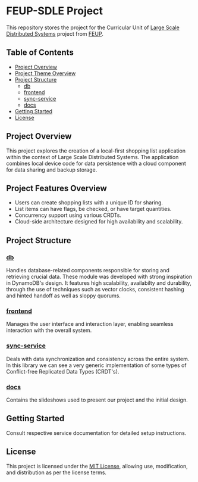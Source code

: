 # FEUP-SDLE Project

This repository stores the project for the Curricular Unit of [Large Scale Distributed Systems](https://sigarra.up.pt/feup/en/ucurr_geral.ficha_uc_view?pv_ocorrencia_id=501934) project from [FEUP](https://sigarra.up.pt/feup/en/web_page.Inicial).

## Table of Contents

- [Project Overview](#project-overview)
- [Project Theme Overview](#project-theme-overview)
- [Project Structure](#project-structure)
  - [db](#db)
  - [frontend](#frontend)
  - [sync-service](#sync-service)
  - [docs](#docs)
- [Getting Started](#getting-started)
- [License](#license)

## Project Overview

This project explores the creation of a local-first shopping list application within the context of Large Scale Distributed Systems. The application combines local device code for data persistence with a cloud component for data sharing and backup storage.

## Project Features Overview

- Users can create shopping lists with a unique ID for sharing.
- List items can have flags, be checked, or have target quantities.
- Concurrency support using various CRDTs.
- Cloud-side architecture designed for high availability and scalability.



## Project Structure

### [db](./db)

Handles database-related components responsible for storing and retrieving crucial data. These module was developed with strong inspiration in DynamoDB's design.
It features high scalability, availabilty and durability, through the use of techniques such as vector clocks, consistent hashing and hinted handoff as well as sloppy quorums.

### [frontend](./frontend)

Manages the user interface and interaction layer, enabling seamless interaction with the overall system.

### [sync-service](./sync-service)

Deals with data synchronization and consistency across the entire system. In this library we can see a very generic implementation of some types of Conflict-free Replicated Data Types (CRDT's).

### [docs](./docs)

Contains the slideshows used to present our project and the initial design.

## Getting Started

Consult respective service documentation for detailed setup instructions.

## License

This project is licensed under the [MIT License](./LICENSE), allowing use, modification, and distribution as per the license terms.
